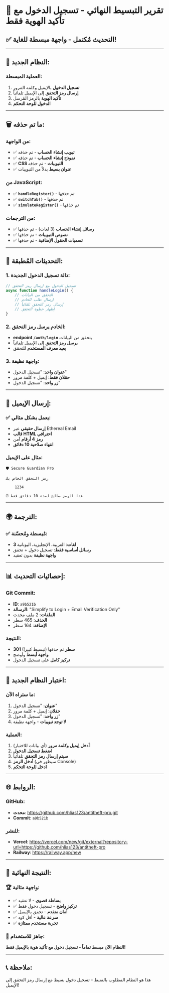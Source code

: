# 🔐 **تقرير التبسيط النهائي - تسجيل الدخول مع تأكيد الهوية فقط**

## ✅ **التحديث مُكتمل - واجهة مبسطة للغاية!**

---

## 🎯 **النظام الجديد:**

### **العملية المبسطة:**
1. **تسجيل الدخول** بالإيميل وكلمة المرور
2. **إرسال رمز التحقق** إلى الإيميل تلقائياً
3. **تأكيد الهوية** بالرمز المُرسل
4. **الدخول للوحة التحكم**

---

## 🗑️ **ما تم حذفه:**

### **من الواجهة:**
- ✅ **تبويب إنشاء الحساب** - تم حذفه
- ✅ **نموذج إنشاء الحساب** - تم حذفه
- ✅ **CSS التبويبات** - تم حذفه
- ✅ **عنوان بسيط** بدلاً من التبويبات

### **من JavaScript:**
- ✅ **`handleRegister()`** - تم حذفها
- ✅ **`switchTab()`** - تم حذفها
- ✅ **`simulateRegister()`** - تم حذفها

### **من الترجمات:**
- ✅ **رسائل إنشاء الحساب** (3 لغات) - تم حذفها
- ✅ **نصوص التبويبات** - تم حذفها
- ✅ **تسميات الحقول الإضافية** - تم حذفها

---

## 🔧 **التحديثات المُطبقة:**

### **1. دالة تسجيل الدخول الجديدة:**
```javascript
// تسجيل الدخول مع إرسال رمز التحقق
async function handleLogin() {
    // التحقق من البيانات
    // إرسال طلب للخادم
    // إرسال رمز التحقق تلقائياً
    // إظهار خطوة التحقق
}
```

### **2. الخادم يرسل رمز التحقق:**
- **endpoint `/auth/login`** يتحقق من البيانات
- **يرسل رمز التحقق** إلى الإيميل تلقائياً
- **يعيد معرف المستخدم** للتحقق

### **3. واجهة نظيفة:**
- **عنوان واحد**: "تسجيل الدخول"
- **حقلان فقط**: إيميل + كلمة مرور
- **زر واحد**: "تسجيل الدخول"

---

## 📧 **إرسال الإيميل:**

### ✅ **يعمل بشكل مثالي:**
- **إرسال حقيقي** عبر Ethereal Email
- **قالب HTML احترافي**
- **رمز 4 أرقام** آمن
- **انتهاء صلاحية 10 دقائق**

### **مثال على الإيميل:**
```
🛡️ Secure Guardian Pro

رمز التحقق الخاص بك

    1234

⏰ هذا الرمز صالح لمدة 10 دقائق فقط
```

---

## 🌍 **الترجمة:**

### ✅ **مُبسطة ومُحسّنة:**
- **3 لغات**: العربية، الإنجليزية، اليونانية
- **رسائل أساسية فقط**: تسجيل دخول + تحقق
- **واجهة نظيفة** بدون تعقيد

---

## 📊 **إحصائيات التحديث:**

### **Git Commit:**
- **ID**: `a9b521b`
- **الرسالة**: "Simplify to Login + Email Verification Only"
- **الملفات**: 2 ملف محدث
- **الحذف**: 465 سطر
- **الإضافة**: 164 سطر

### **النتيجة:**
- **301 سطر** تم حذفها (تبسيط كبير!)
- **واجهة أبسط** وأوضح
- **تركيز كامل** على تسجيل الدخول

---

## 🧪 **اختبار النظام الجديد:**

### **ما ستراه الآن:**
1. **عنوان**: "تسجيل الدخول"
2. **حقلان**: إيميل + كلمة مرور
3. **زر واحد**: "تسجيل الدخول"
4. **لا توجد تبويبات** - واجهة نظيفة

### **العملية:**
1. **أدخل إيميل وكلمة مرور** (أي بيانات للاختبار)
2. **اضغط تسجيل الدخول**
3. **سيتم إرسال رمز التحقق** تلقائياً
4. **أدخل الرمز** (سيظهر في Console)
5. **ادخل للوحة التحكم**

---

## 🌐 **الروابط:**

### **GitHub:**
- **محدث**: https://github.com/hlias123/antitheft-pro.git
- **Commit**: `a9b521b`

### **للنشر:**
- **Vercel**: https://vercel.com/new/git/external?repository-url=https://github.com/hlias123/antitheft-pro
- **Railway**: https://railway.app/new

---

## 🎉 **النتيجة النهائية:**

### 🏆 **واجهة مثالية:**
- ✅ **بساطة قصوى** - لا تعقيد
- ✅ **تركيز واضح** - تسجيل دخول فقط
- ✅ **أمان متقدم** - تحقق بالإيميل
- ✅ **سرعة عالية** - أقل كود
- ✅ **تجربة مستخدم ممتازة**

### 🚀 **جاهز للاستخدام:**
**النظام الآن مبسط تماماً - تسجيل دخول مع تأكيد هوية بالإيميل فقط!**

---

## 📞 **ملاحظة:**
هذا هو النظام المطلوب بالضبط - تسجيل دخول بسيط مع إرسال رمز التحقق إلى الإيميل!